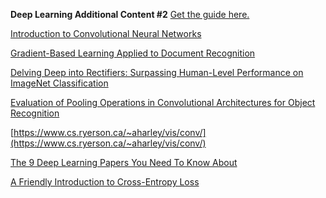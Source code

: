 **Deep Learning Additional Content #2**
[Get the guide here.](https://www.superdatascience.com/blogs/the-ultimate-guide-to-convolutional-neural-networks-cnn)

[Introduction to Convolutional Neural Networks](https://cs.nju.edu.cn/wujx/paper/CNN.pdf)

[Gradient-Based Learning Applied to Document Recognition](https://axon.cs.byu.edu/~martinez/classes/678/Papers/Convolution_nets.pdf)

[Delving Deep into Rectifiers:
Surpassing Human-Level Performance on ImageNet Classification](https://www.cv-foundation.org/openaccess/content_iccv_2015/papers/He_Delving_Deep_into_ICCV_2015_paper.pdf)

[Evaluation of Pooling Operations in Convolutional Architectures for Object Recognition](http://www.ais.uni-bonn.de/papers/icann2010_maxpool.pdf)

[https://www.cs.ryerson.ca/~aharley/vis/conv/](https://www.cs.ryerson.ca/~aharley/vis/conv/)

[The 9 Deep Learning Papers You Need To Know About
](https://adeshpande3.github.io/The-9-Deep-Learning-Papers-You-Need-To-Know-About.html)

[A Friendly Introduction to Cross-Entropy Loss](https://rdipietro.github.io/friendly-intro-to-cross-entropy-loss/)